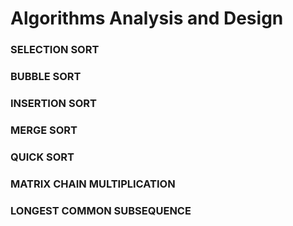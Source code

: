 # Algorithms Analysis and Design
### SELECTION SORT
### BUBBLE SORT
### INSERTION SORT
### MERGE SORT
### QUICK SORT
### MATRIX CHAIN MULTIPLICATION
### LONGEST COMMON SUBSEQUENCE
